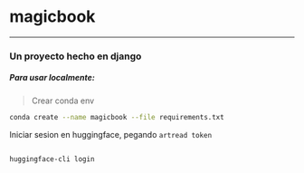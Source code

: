 # magicbook
---
### Un proyecto hecho en django

##### Para usar localmente:
> Crear conda env

```bash
conda create --name magicbook --file requirements.txt
```


Iniciar sesion en huggingface,
pegando ``artread token``

```bash

huggingface-cli login
```
